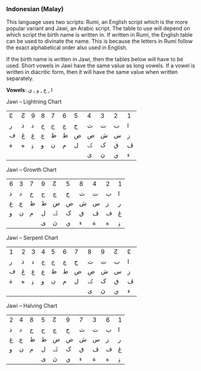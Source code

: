 ### <span id="anchor-30"></span>Indonesian (Malay)

This language uses two scripts: Rumi, an English script which is the
more popular variant and Jawi, an Arabic script. The table to use will
depend on which script the birth name is written in. If written in Rumi,
the English table can be used to divinate the name. This is because
the letters in Rumi follow the exact alphabetical order also used in
English. 

If the birth name is written in Jawi, then the tables below will have to
be used. Short vowels in Jawi have the same value as long vowels. If a vowel is written in diacritic form,
then it will have the same value when written separately. 

**Vowels**: ا , ع , و , ي

Jawi – Lightning Chart

|   |   |   |   |   |   |    |   |   |   |   |
| - | - | - | - | - | - | -- | - | - | - | - |
| ↋ | ↊ | 9 | 8 | 7 | 6 | 5  | 4 | 3 | 2 | 1 |
| ر | ذ | د | خ | ح | چ | ج‎ | ث | ت | ب | ا |
| ف | ڠ | غ | ع | ظ | ط | ض  | ص | ش | س | ز |
| ة | ه | ۏ | و | ن | م | ل  | ݢ | ک | ق | ڤ |
|   |   |   |   |   |   |    | ى | ڽ | ي | ء |

Jawi – Growth Chart

|   |   |   |   |   |    |   |   |   |   |
| - | - | - | - | - | -- | - | - | - | - |
| 6 | 3 | 7 | 9 | ↊ | 5  | 8 | 4 | 2 | 1 |
| ذ | د | خ | ح | چ | ج‎ | ث | ت | ب | ا |
| غ | ع | ظ | ط | ض | ص  | ش | س | ز | ر |
| و | ن | م | ل | ݢ | ک  | ق | ڤ | ف | ڠ |
|   |   |   | ى | ڽ | ي  | ء | ة | ه | ۏ |

Jawi – Serpent Chart

|   |   |   |   |   |   |    |   |   |   |   |
| - | - | - | - | - | - | -- | - | - | - | - |
| 1 | 2 | 3 | 4 | 5 | 6 | 7  | 8 | 9 | ↊ | ↋ |
| ر | ذ | د | خ | ح | چ | ج‎ | ث | ت | ب | ا |
| ف | ڠ | غ | ع | ظ | ط | ض  | ص | ش | س | ز |
| ة | ه | ۏ | و | ن | م | ل  | ݢ | ک | ق | ڤ |
|   |   |   |   |   |   |    | ى | ڽ | ي | ء |

Jawi – Halving Chart

|   |   |   |   |   |    |   |   |   |   |
| - | - | - | - | - | -- | - | - | - | - |
| 2 | 4 | 8 | 5 | ↊ | 9  | 7 | 3 | 6 | 1 |
| ذ | د | خ | ح | چ | ج‎ | ث | ت | ب | ا |
| غ | ع | ظ | ط | ض | ص  | ش | س | ز | ر |
| و | ن | م | ل | ݢ | ک  | ق | ڤ | ف | ڠ |
|   |   |   | ى | ڽ | ي  | ء | ة | ه | ۏ |
